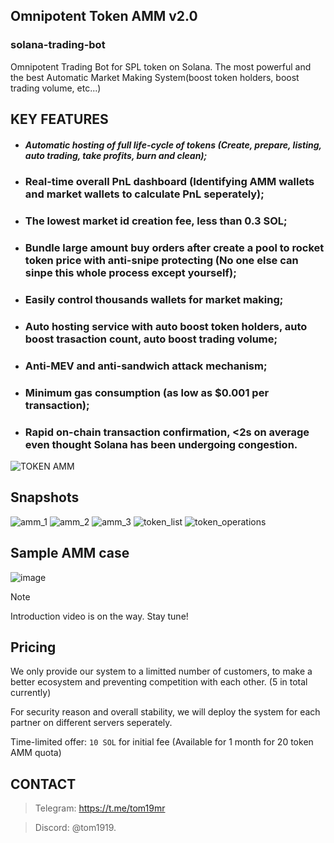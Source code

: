 

## Omnipotent Token AMM v2.0
### solana-trading-bot
Omnipotent Trading Bot for SPL token on Solana. The most powerful and the best Automatic Market Making System(boost token holders, boost trading volume, etc...)


## KEY FEATURES
- ##### Automatic hosting of full life-cycle of tokens (Create, prepare, listing, auto trading, take profits, burn and clean); 
- ### Real-time overall PnL dashboard (Identifying AMM wallets and market wallets to calculate PnL seperately); 
- ### The lowest market id creation fee, less than 0.3 SOL;
- ### Bundle large amount buy orders after create a pool to rocket token price with anti-snipe protecting (No one else can sinpe this whole process except yourself);
- ### Easily control thousands wallets for market making;
- ### Auto hosting service with auto boost token holders, auto boost trasaction count, auto boost trading volume;
- ### Anti-MEV and anti-sandwich attack mechanism;
- ### Minimum gas consumption (as low as $0.001 per transaction);
- ### Rapid on-chain transaction confirmation, <2s on average even thought Solana has been undergoing congestion.
![TOKEN AMM](https://github.com/lfginweb3/solana-trading-bot/assets/172020678/ed7d16c4-002e-4423-b73c-f5c4dde0bacb)


## Snapshots
![amm_1](https://github.com/lfginweb3/solana-trading-bot/assets/172020678/0f66ec44-49ba-491a-8b30-fcfd9bb275c8)
![amm_2](https://github.com/lfginweb3/solana-trading-bot/assets/172020678/a90bca0d-41ec-41f1-9274-227dd4b54fa9)
![amm_3](https://github.com/lfginweb3/solana-trading-bot/assets/172020678/d4fe7956-fe4f-45c1-ad0f-fc45c920f71b)
![token_list](https://github.com/lfginweb3/solana-trading-bot/assets/172020678/43950372-1ed6-44ec-a6c2-e7e4c1d20b13)
![token_operations](https://github.com/lfginweb3/solana-trading-bot/assets/172020678/88abea7c-dd50-4e92-8a34-a1b5275a04be)


## Sample AMM case
![image](https://github.com/lfginweb3/solana-trading-bot/assets/172020678/a55bbb8b-935a-4cdd-a7b8-97ad82e51d8f)


> [!NOTE]
> Introduction video is on the way. Stay tune!


## Pricing
We only provide our system to a limitted number of customers, to make a better ecosystem and preventing competition with each other. (5 in total currently) 

For security reason and overall stability, we will deploy the system for each partner on different servers seperately.

Time-limited offer: `10 SOL` for initial fee (Available for 1 month for 20 token AMM quota)

  
## CONTACT
> Telegram: https://t.me/tom19mr  

> Discord: @tom1919.


